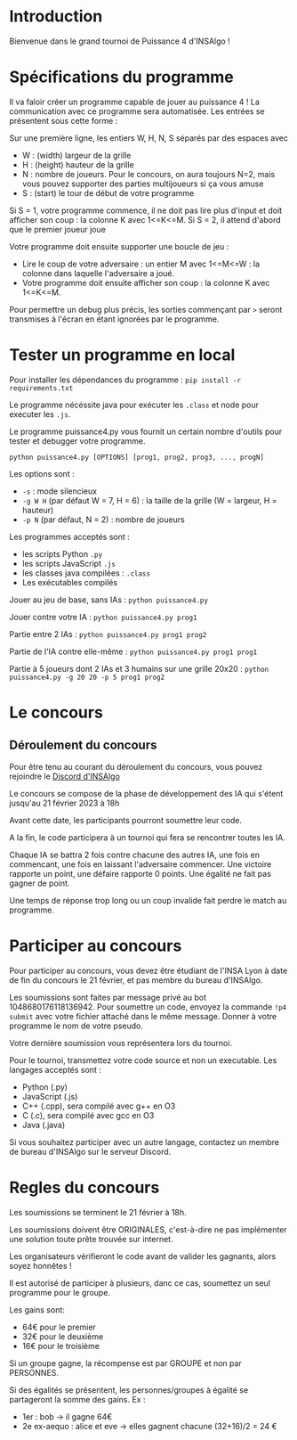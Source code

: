 # Introduction

Bienvenue dans le grand tournoi de Puissance 4 d'INSAlgo !

# Spécifications du programme

Il va faloir créer un programme capable de jouer au puissance 4 !
La communication avec ce programme sera automatisée. Les entrées se présentent sous cette forme :

Sur une première ligne, les entiers W, H, N, S séparés par des espaces avec
 - W : (width) largeur de la grille
 - H : (height) hauteur de la grille
 - N : nombre de joueurs. Pour le concours, on aura toujours N=2, mais vous pouvez supporter des parties multijoueurs si ça vous amuse
 - S : (start) le tour de début de votre programme

Si S = 1, votre programme commence, il ne doit pas lire plus d'input 
et doit afficher son coup : la colonne K avec 1<=K<=M.
Si S = 2, il attend d'abord que le premier joueur joue

Votre programme doit ensuite supporter une boucle de jeu :
 - Lire le coup de votre adversaire : un entier M avec 1<=M<=W : la colonne dans laquelle l'adversaire a joué.
 - Votre programme doit ensuite afficher son coup : la colonne K avec 1<=K<=M.

Pour permettre un debug plus précis, les sorties commençant par `>` seront transmises à l'écran en étant ignorées par le programme.

# Tester un programme en local

Pour installer les dépendances du programme : `pip install -r requirements.txt`

Le programme nécéssite java pour exécuter les `.class` et node pour executer les `.js`.

Le programme puissance4.py vous fournit un certain nombre d'outils pour tester et debugger votre programme.

`python puissance4.py [OPTIONS] [prog1, prog2, prog3, ..., progN]`

Les options sont :
  - `-s` : mode silencieux
  - `-g W H` (par défaut W = 7, H = 6) : la taille de la grille (W = largeur, H = hauteur)
  - `-p N` (par défaut, N = 2) : nombre de joueurs

Les programmes acceptés sont :
 - les scripts Python `.py`
 - les scripts JavaScript `.js`
 - les classes java compilées : `.class`
 - Les exécutables compilés

Jouer au jeu de base, sans IAs :
`python puissance4.py`

Jouer contre votre IA :
`python puissance4.py prog1`

Partie entre 2 IAs :
`python puissance4.py prog1 prog2`

Partie de l'IA contre elle-même :
`python puissance4.py prog1 prog1`

Partie à 5 joueurs dont 2 IAs et 3 humains sur une grille 20x20 :
`python puissance4.py -g 20 20 -p 5 prog1 prog2`

# Le concours

## Déroulement du concours

Pour être tenu au courant du déroulement du concours, vous pouvez rejoindre le [Discord d'INSAlgo](https://discord.gg/fGTkMQetSC)

Le concours se compose de la phase de développement des IA qui s'étent jusqu'au 21 février 2023 à 18h

Avant cette date, les participants pourront soumettre leur code.

A la fin, le code participera à un tournoi qui fera se rencontrer toutes les IA.

Chaque IA se battra 2 fois contre chacune des autres IA, une fois en commencant, une fois en laissant l'adversaire commencer.
Une victoire rapporte un point, une défaire rapporte 0 points. Une égalité ne fait pas gagner de point.

Une temps de réponse trop long ou un coup invalide fait perdre le match au programme.

# Participer au concours

Pour participer au concours, vous devez être étudiant de l'INSA Lyon à date de fin du concours le 21 février, et pas membre du bureau d'INSAlgo.

Les soumissions sont faites par message privé au bot 1048680176118136942.
Pour soumettre un code, envoyez la commande `!p4 submit` avec votre fichier attaché dans le même message.
Donner à votre programme le nom de votre pseudo.

Votre dernière soumission vous représentera lors du tournoi.

Pour le tournoi, transmettez votre code source et non un executable.
Les langages acceptés sont :
 - Python (.py)
 - JavaScript (.js)
 - C++ (.cpp), sera compilé avec g++ en O3
 - C (.c), sera compilé avec gcc en O3
 - Java (.java)

Si vous souhaitez participer avec un autre langage, contactez un membre de bureau d'INSAlgo sur le serveur Discord.

# Regles du concours

Les soumissions se terminent le 21 février à 18h.

Les soumissions doivent être ORIGINALES, c'est-à-dire ne pas implémenter une solution toute prête trouvée sur internet.

Les organisateurs vérifieront le code avant de valider les gagnants, alors soyez honnêtes !

Il est autorisé de participer à plusieurs, danc ce cas, soumettez un seul programme pour le groupe.

Les gains sont:
 - 64€ pour le premier
 - 32€ pour le deuxième
 - 16€ pour le troisième

Si un groupe gagne, la récompense est par GROUPE et non par PERSONNES.

Si des égalités se présentent, les personnes/groupes à égalité se partageront la somme des gains.
Ex :
  - 1er : bob -> il gagne 64€
  - 2e ex-aequo : alice et eve -> elles gagnent chacune (32+16)/2 = 24 €



